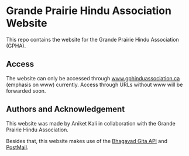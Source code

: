 # Grande Prairie Hindu Association Website

This repo contains the website for the Grande Prairie Hindu Association (GPHA).

## Access

The website can only be accessed through www.gphinduassociation.ca (emphasis on www) currently. Access through URLs without www will be forwarded soon.

## Authors and Acknowledgement

This website was made by Aniket Kali in collaboration with the Grande Prairie Hindu Association.

Besides that, this website makes use of the [Bhagavad Gita API](https://bhagavadgita.io/) and [PostMail](https://postmail.invotes.com/).